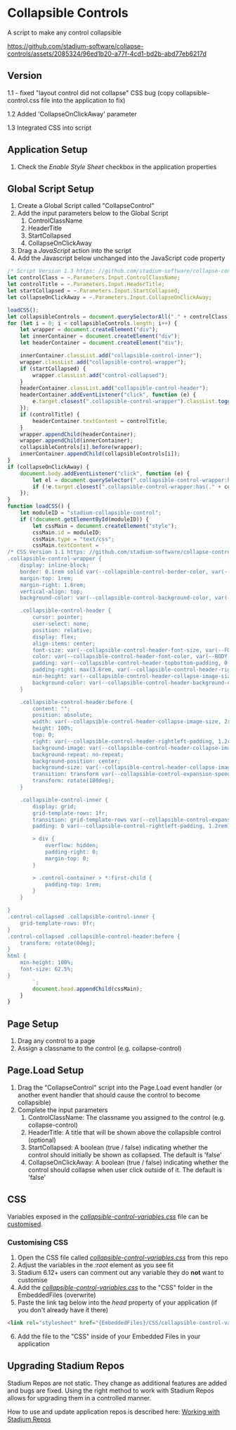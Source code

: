 # Collapsible Controls
A script to make any control collapsible

https://github.com/stadium-software/collapse-controls/assets/2085324/96ed1b20-a77f-4cd1-bd2b-abd77eb6217d

## Version
1.1 - fixed "layout control did not collapse" CSS bug (copy collapsible-control.css file into the application to fix)

1.2 Added 'CollapseOnClickAway' parameter

1.3 Integrated CSS into script

## Application Setup
1. Check the *Enable Style Sheet* checkbox in the application properties

## Global Script Setup
1. Create a Global Script called "CollapseControl"
2. Add the input parameters below to the Global Script
   1. ControlClassName
   2. HeaderTitle
   3. StartCollapsed
   4. CollapseOnClickAway
3. Drag a *JavaScript* action into the script
4. Add the Javascript below unchanged into the JavaScript code property
```javascript
/* Script Version 1.3 https: //github.com/stadium-software/collapse-controls */
let controlClass = ~.Parameters.Input.ControlClassName;
let controlTitle = ~.Parameters.Input.HeaderTitle;
let startCollapsed = ~.Parameters.Input.StartCollapsed;
let collapseOnClickAway = ~.Parameters.Input.CollapseOnClickAway;

loadCSS();
let collapsibleControls = document.querySelectorAll("." + controlClass);
for (let i = 0; i < collapsibleControls.length; i++) {
    let wrapper = document.createElement("div");
    let innerContainer = document.createElement("div");
    let headerContainer = document.createElement("div");

    innerContainer.classList.add("collapsible-control-inner");
    wrapper.classList.add("collapsible-control-wrapper");
    if (startCollapsed) {
        wrapper.classList.add("control-collapsed");
    }
    headerContainer.classList.add("collapsible-control-header");
    headerContainer.addEventListener("click", function (e) {
        e.target.closest(".collapsible-control-wrapper").classList.toggle("control-collapsed");
    });
    if (controlTitle) {
        headerContainer.textContent = controlTitle;
    }
    wrapper.appendChild(headerContainer);
    wrapper.appendChild(innerContainer);
    collapsibleControls[i].before(wrapper);
    innerContainer.appendChild(collapsibleControls[i]);
}
if (collapseOnClickAway) {
    document.body.addEventListener("click", function (e) {
        let el = document.querySelector(".collapsible-control-wrapper:has(." + controlClass + ")");
        if (!e.target.closest(".collapsible-control-wrapper:has(." + controlClass + ")") && el) el.classList.add("control-collapsed");
    });
}
function loadCSS() {
    let moduleID = "stadium-collapsible-control";
    if (!document.getElementById(moduleID)) {
        let cssMain = document.createElement("style");
        cssMain.id = moduleID;
        cssMain.type = "text/css";
        cssMain.textContent = `
/* CSS Version 1.1 https: //github.com/stadium-software/collapse-controls */
.collapsible-control-wrapper {
    display: inline-block;
    border: 0.1rem solid var(--collapsible-control-border-color, var(--GENERAL-BORDER-COLOR));
    margin-top: 1rem;
    margin-right: 1.6rem;
    vertical-align: top;
    background-color: var(--collapsible-control-background-color, var(--BODY-BACKGROUND-COLOR));

    .collapsible-control-header {
        cursor: pointer;
        user-select: none;
        position: relative;
        display: flex;
        align-items: center;
        font-size: var(--collapsible-control-header-font-size, var(--FONT-SIZE-LARGE));
        color: var(--collapsible-control-header-font-color, var(--BODY-FONT-COLOR));
        padding: var(--collapsible-control-header-topbottom-padding, 0.6rem) var(--collapsible-control-header-rightleft-padding, 1.2rem);
        padding-right: max(3.6rem, var(--collapsible-control-header-rightleft-padding, 1.2rem));
        min-height: var(--collapsible-control-header-collapse-image-size, 2rem);
        background-color: var(--collapsible-control-header-background-color, var(--DARKER-GREY));
    }

    .collapsible-control-header:before {
        content: "";
        position: absolute;
        width: var(--collapsible-control-header-collapse-image-size, 2rem);
        height: 100%;
        top: 0;
        right: var(--collapsible-control-header-rightleft-padding, 1.2rem);
        background-image: var(--collapsible-control-header-collapse-image, url('data: image/svg+xml;base64,PHN2ZyB4bWxucz0iaHR0cDovL3d3dy53My5vcmcvMjAwMC9zdmciIHdpZHRoPSIxZW0iIGhlaWdodD0iMWVtIiB2aWV3Qm94PSIwIDAgNTEyIDUxMiI+PHBhdGggZmlsbD0iIzg4ODg4OCIgZD0ibTY0IDE0NGwxOTIgMjI0bDE5Mi0yMjRINjR6Ii8+PC9zdmc+'));
        background-repeat: no-repeat;
        background-position: center;
        background-size: var(--collapsible-control-header-collapse-image-size, 2rem);
        transition: transform var(--collapsible-control-expansion-speed, 500ms);
        transform: rotate(180deg);
    }

    .collapsible-control-inner {
        display: grid;
        grid-template-rows: 1fr;
        transition: grid-template-rows var(--collapsible-control-expansion-speed, 500ms), padding var(--collapsible-control-expansion-speed, 500ms);
        padding: 0 var(--collapsible-control-rightleft-padding, 1.2rem);

        > div {
            overflow: hidden;
            padding-right: 0;
            margin-top: 0;
        }

        > .control-container > *:first-child {
            padding-top: 1rem;
        }
    }

}
.control-collapsed .collapsible-control-inner {
    grid-template-rows: 0fr;
}
.control-collapsed .collapsible-control-header:before {
    transform: rotate(0deg);
}
html {
    min-height: 100%;
    font-size: 62.5%;
}        
        `;
        document.head.appendChild(cssMain);
    }
}
```

## Page Setup
1. Drag any control to a page
2. Assign a classname to the control (e.g. collapse-control)

## Page.Load Setup
1. Drag the "CollapseControl" script into the Page.Load event handler (or another event handler that should cause the control to become collapsible)
2. Complete the input parameters
   1. ControlClassName: The classname you assigned to the control  (e.g. collapse-control)
   2. HeaderTitle: A title that will be shown above the collapsible control (optional)
   3. StartCollapsed: A boolean (true / false) indicating whether the control should initially be shown as collapsed. The default is 'false'
   4. CollapseOnClickAway: A boolean (true / false) indicating whether the control should collapse when user click outside of it. The default is 'false'

## CSS
Variables exposed in the [*collapsible-control-variables.css*](collapsible-control-variables.css) file can be [customised](#customising-css).

### Customising CSS
1. Open the CSS file called [*collapsible-control-variables.css*](collapsible-control-variables.css) from this repo
2. Adjust the variables in the *:root* element as you see fit
3. Stadium 6.12+ users can comment out any variable they do **not** want to customise
4. Add the [*collapsible-control-variables.css*](collapsible-control-variables.css) to the "CSS" folder in the EmbeddedFiles (overwrite)
5. Paste the link tag below into the *head* property of your application (if you don't already have it there)
```html
<link rel="stylesheet" href="{EmbeddedFiles}/CSS/collapsible-control-variables.css">
``` 
6. Add the file to the "CSS" inside of your Embedded Files in your application

## Upgrading Stadium Repos
Stadium Repos are not static. They change as additional features are added and bugs are fixed. Using the right method to work with Stadium Repos allows for upgrading them in a controlled manner. 

How to use and update application repos is described here: [Working with Stadium Repos](https://github.com/stadium-software/samples-upgrading)